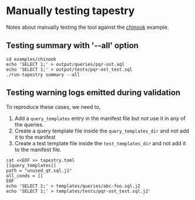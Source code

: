 # Manually testing tapestry

Notes about manually testing the tool against the
[chinook](../examples/chinook) example.

## Testing summary with '--all' option

```shell
cd examples/chinook
echo 'SELECT 1;' > output/queries/pqr-ost.sql
echo 'SELECT 1;' > output/tests/pqr-ost_test.sql
./run-tapestry summary --all
```

## Testing warning logs emitted during validation

To reproduce these cases, we need to,

1. Add a `query_templates` entry in the manifest file but not use it
   in any of the queries.
2. Create a query template file inside the `query_templates_dir` and
   not add it to the manifest
3. Create a test template file inside the `test_templates_dir` and not
   add it to the manifest file.

```shell
cat <<EOF >> tapestry.toml
[[query_templates]]
path = "unused_qt.sql.j2"
all_conds = []
EOF
echo 'SELECT 1;' > templates/queries/abc-foo.sql.j2
echo 'SELECT 1;' > templates/tests/pqr-ost_test.sql.j2'
```
